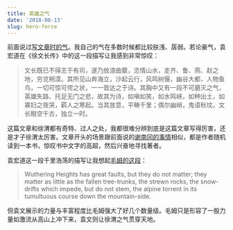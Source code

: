 ```yaml
---
title: 英雄之气
date: '2018-08-13'
slug: hero-force
---
```


前面说过[写文章时的气](/cn/2018/07/fluent-essay/)。我自己的气在多数时候都比较肤浅、孱弱。若论豪气，袁宏道在《徐文长传》中的这一段描写让我感到非常惊叹：

> 文长既已不得志于有司，遂乃放浪曲糵，恣情山水，走齐、鲁、燕、赵之地，穷览朔漠。其所见山奔海立，沙起云行，风鸣树偃，幽谷大都，人物鱼鸟，一切可惊可愕之状，一一皆达之于诗。其胸中又有一段不可磨灭之气，英雄失路、托足无门之悲，故其为诗，如嗔如笑，如水鸣峡，如种出土，如寡妇之夜哭，羁人之寒起。当其放意，平畴千里；偶尔幽峭，鬼语秋坟。文长眼空千古，独立一时。

这篇文章和徐渭都有奇特、过人之处，我都很难分辨到底是这篇文章写得厉害，还是才子徐渭太厉害。文章开头的场景跟前面说的[谢南冈的事情](/cn/2018/08/just-missed/)相似，都是作者随机读到一本书，惊叹书中文字的高超，然后兴奋地寻找著者。

袁宏道这一段千里浩荡的描写让我想起[毛姆的这段](/cn/2018/07/wuthering-heights/)：

> Wuthering Heights has great faults, but they do not matter; they matter as little as the fallen tree-trunks, the strewn rocks, the snow-drifts which impede, but do not stem, the alpine torrent in its tumultuous course down the mountain-side.

但袁文展示的力量与丰富程度比毛姆强大了好几个数量级。毛姆只是形容了一股力量如激流从高山上冲下来，袁文则让徐渭之气贯穿天地。
